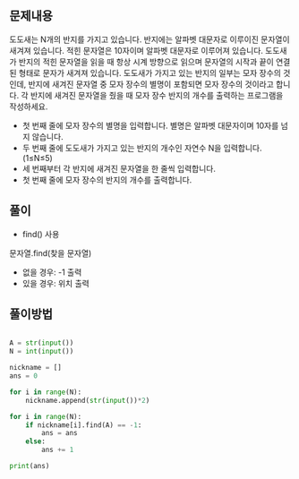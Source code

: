## 문제내용
도도새는 N개의 반지를 가지고 있습니다. 반지에는 알파벳 대문자로 이루이진 문자열이 새겨져 있습니다. 적힌 문자열은 10자이며 알파벳 대문자로 이루어져 있습니다.
도도새가 반지의 적힌 문자열을 읽을 때 항상 시계 방향으로 읽으며 문자열의 시작과 끝이 연결된 형태로 문자가 새겨져 있습니다.
도도새가 가지고 있는 반지의 일부는 모자 장수의 것인데, 반지에 새겨진 문자열 중 모자 장수의 별명이 포함되면 모자 장수의 것이라고 합니다.
각 반지에 새겨진 문자열을 줬을 때 모자 장수 반지의 개수를 출력하는 프로그램을 작성하세요.

- 첫 번째 줄에 모자 장수의 별명을 입력합니다. 별명은 알파벳 대문자이며 10자를 넘지 않습니다.
- 두 번째 줄에 도도새가 가지고 있는 반지의 개수인 자연수 N을 입력합니다. (1≤N≤5)
- 세 번째부터 각 반지에 새겨진 문자열을 한 줄씩 입력합니다.
- 첫 번째 줄에 모자 장수의 반지의 개수를 출력합니다.


## 풀이

- find() 사용

문자열.find(찾을 문자열)
- 없을 경우: -1 출력
- 있을 경우: 위치 출력

## 풀이방법

```python

A = str(input())
N = int(input())

nickname = []
ans = 0

for i in range(N):
    nickname.append(str(input())*2)

for i in range(N):
    if nickname[i].find(A) == -1:
        ans = ans
    else: 
        ans += 1

print(ans)

```